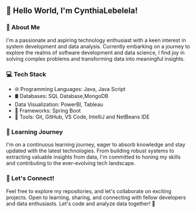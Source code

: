 ## 👋 Hello World, I'm CynthiaLebelela!

### 🚀 About Me
I'm a passionate and aspiring technology enthusiast with a keen interest in system development and data analysis. Currently embarking on a journey to explore the realms of software development and data science, I find joy in solving complex problems and transforming data into meaningful insights.

### 💻 Tech Stack
- 🌐 Programming Languages: Java, Java Script
- 🛢️ Databases: SQL Database,MongoDB
-   Data Visualization: PowerBI, Tableau
- 🚀 Frameworks: Spring Boot
- 🔧 Tools: Git, GitHub, VS Code, IntelliJ and NetBeans IDE

### 🌱 Learning Journey

I'm on a continuous learning journey, eager to absorb knowledge and stay updated with the latest technologies. From building robust systems to extracting valuable insights from data, I'm committed to honing my skills and contributing to the ever-evolving tech landscape.

### 🤝 Let's Connect!


Feel free to explore my repositories, and let's collaborate on exciting projects. Open to learning, sharing, and connecting with fellow developers and data enthusiasts. Let's code and analyze data together! 🚀

